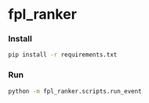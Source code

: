 # fpl_ranker

### Install
```bash
pip install -r requirements.txt
```

### Run
```bash
python -m fpl_ranker.scripts.run_event
```
